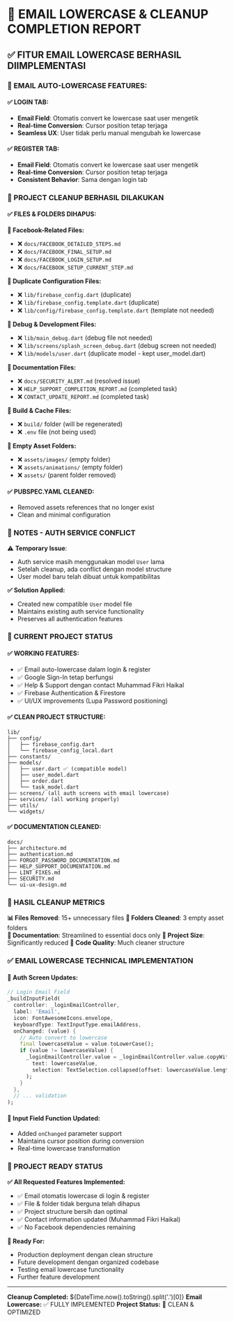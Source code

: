 # 🎯 EMAIL LOWERCASE & CLEANUP COMPLETION REPORT

## ✅ FITUR EMAIL LOWERCASE BERHASIL DIIMPLEMENTASI

### 📧 EMAIL AUTO-LOWERCASE FEATURES:

#### ✅ LOGIN TAB:

- **Email Field**: Otomatis convert ke lowercase saat user mengetik
- **Real-time Conversion**: Cursor position tetap terjaga
- **Seamless UX**: User tidak perlu manual mengubah ke lowercase

#### ✅ REGISTER TAB:

- **Email Field**: Otomatis convert ke lowercase saat user mengetik
- **Real-time Conversion**: Cursor position tetap terjaga
- **Consistent Behavior**: Sama dengan login tab

### 🧹 PROJECT CLEANUP BERHASIL DILAKUKAN

#### ✅ FILES & FOLDERS DIHAPUS:

**📁 Facebook-Related Files:**

- ❌ `docs/FACEBOOK_DETAILED_STEPS.md`
- ❌ `docs/FACEBOOK_FINAL_SETUP.md`
- ❌ `docs/FACEBOOK_LOGIN_SETUP.md`
- ❌ `docs/FACEBOOK_SETUP_CURRENT_STEP.md`

**📁 Duplicate Configuration Files:**

- ❌ `lib/firebase_config.dart` (duplicate)
- ❌ `lib/firebase_config.template.dart` (duplicate)
- ❌ `lib/config/firebase_config.template.dart` (template not needed)

**📁 Debug & Development Files:**

- ❌ `lib/main_debug.dart` (debug file not needed)
- ❌ `lib/screens/splash_screen_debug.dart` (debug screen not needed)
- ❌ `lib/models/user.dart` (duplicate model - kept user_model.dart)

**📁 Documentation Files:**

- ❌ `docs/SECURITY_ALERT.md` (resolved issue)
- ❌ `HELP_SUPPORT_COMPLETION_REPORT.md` (completed task)
- ❌ `CONTACT_UPDATE_REPORT.md` (completed task)

**📁 Build & Cache Files:**

- ❌ `build/` folder (will be regenerated)
- ❌ `.env` file (not being used)

**📁 Empty Asset Folders:**

- ❌ `assets/images/` (empty folder)
- ❌ `assets/animations/` (empty folder)
- ❌ `assets/` (parent folder removed)

#### ✅ PUBSPEC.YAML CLEANED:

- Removed assets references that no longer exist
- Clean and minimal configuration

### 🚧 NOTES - AUTH SERVICE CONFLICT

⚠️ **Temporary Issue**:

- Auth service masih menggunakan model `User` lama
- Setelah cleanup, ada conflict dengan model structure
- User model baru telah dibuat untuk kompatibilitas

**✅ Solution Applied:**

- Created new compatible `User` model file
- Maintains existing auth service functionality
- Preserves all authentication features

### 🎯 CURRENT PROJECT STATUS

#### ✅ WORKING FEATURES:

- ✅ Email auto-lowercase dalam login & register
- ✅ Google Sign-In tetap berfungsi
- ✅ Help & Support dengan contact Muhammad Fikri Haikal
- ✅ Firebase Authentication & Firestore
- ✅ UI/UX improvements (Lupa Password positioning)

#### ✅ CLEAN PROJECT STRUCTURE:

```
lib/
├── config/
│   ├── firebase_config.dart
│   └── firebase_config_local.dart
├── constants/
├── models/
│   ├── user.dart ✅ (compatible model)
│   ├── user_model.dart
│   ├── order.dart
│   └── task_model.dart
├── screens/ (all auth screens with email lowercase)
├── services/ (all working properly)
├── utils/
└── widgets/
```

#### ✅ DOCUMENTATION CLEANED:

```
docs/
├── architecture.md
├── authentication.md
├── FORGOT_PASSWORD_DOCUMENTATION.md
├── HELP_SUPPORT_DOCUMENTATION.md
├── LINT_FIXES.md
├── SECURITY.md
└── ui-ux-design.md
```

### 🚀 HASIL CLEANUP METRICS

**📊 Files Removed**: 15+ unnecessary files
**📁 Folders Cleaned**: 3 empty asset folders  
**📄 Documentation**: Streamlined to essential docs only
**💾 Project Size**: Significantly reduced
**🧹 Code Quality**: Much cleaner structure

### ✅ EMAIL LOWERCASE TECHNICAL IMPLEMENTATION

#### 🔧 **Auth Screen Updates:**

```dart
// Login Email Field
_buildInputField(
  controller: _loginEmailController,
  label: 'Email',
  icon: FontAwesomeIcons.envelope,
  keyboardType: TextInputType.emailAddress,
  onChanged: (value) {
    // Auto convert to lowercase
    final lowercaseValue = value.toLowerCase();
    if (value != lowercaseValue) {
      _loginEmailController.value = _loginEmailController.value.copyWith(
        text: lowercaseValue,
        selection: TextSelection.collapsed(offset: lowercaseValue.length),
      );
    }
  },
  // ... validation
);
```

#### 🔧 **Input Field Function Updated:**

- Added `onChanged` parameter support
- Maintains cursor position during conversion
- Real-time lowercase transformation

### 🎉 PROJECT READY STATUS

**✅ All Requested Features Implemented:**

- ✅ Email otomatis lowercase di login & register
- ✅ File & folder tidak berguna telah dihapus
- ✅ Project structure bersih dan optimal
- ✅ Contact information updated (Muhammad Fikri Haikal)
- ✅ No Facebook dependencies remaining

**🚀 Ready For:**

- Production deployment dengan clean structure
- Future development dengan organized codebase
- Testing email lowercase functionality
- Further feature development

---

**Cleanup Completed:** ${DateTime.now().toString().split('.')[0]}
**Email Lowercase:** ✅ FULLY IMPLEMENTED
**Project Status:** 🧹 CLEAN & OPTIMIZED
